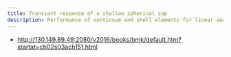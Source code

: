 ```yaml
---
title: Transient response of a shallow spherical cap
description: Performance of continuum and shell elements for linear analysis of bending problems
---
```



- http://130.149.89.49:2080/v2016/books/bmk/default.htm?startat=ch02s03ach151.html

